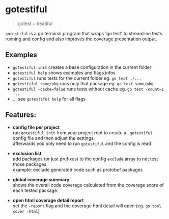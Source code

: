 # gotestiful

> gotest + beatiful

`gotestiful` is a go terminal program that wraps 'go test' to streamline tests running and config and also improves the coverage presentation output.

## Examples

- `gotestiful init` creates a base configuration in the current folder
- `gotestiful help` shows examples and flags infos
- `gotestiful` runs tests for the current folder eg. `go test ./...`
- `gotesttiful some/pkg` runs only that package eg. `go test some/pkg`
- `gotestiful -cache=false` runs tests without cache eg. `go test -count=1 ...`
- ... see `gotestiful help` for all flags

## Features:

- **config file per project**  
  run `gotestiful init` from your project root to create a `.gotestiful` config file and then adjust the settings.  
  afterwards you only need to run `gotestiful` and the config is read

- **exclusion list**  
  add packages (or just prefixes) to the config `exclude` array to not test those packages.  
  example: exclude generated code such as protobuf packages

- **global coverage summary**  
  shows the overall code coverage calculated from the coverage score of each tested package.

- **open html coverage detail report**  
  set the `-report` flag and the coverage html detail will open (eg. `go tool cover -html`)

